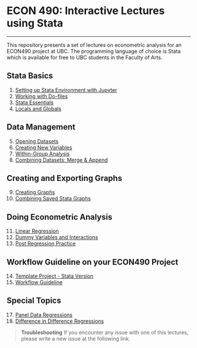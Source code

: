 # ECON 490: Interactive Lectures using Stata 

---

This repository presents a set of lectures on econometric analysis for an ECON490 project at UBC. The programming language of choice is Stata which is available for free to UBC students in the Faculty of Arts.

## Stata Basics

1. [Setting up Stata Environment with Jupyter](1_Setting_Up.ipynb)
2. [Working with Do-files](2_Working_Dofiles.ipynb)
3. [Stata Essentials](3_Stata_Essentials.ipynb)
4. [Locals and Globals](4_Locals_and_Globals.ipynb)

 ## Data Management

5. [Opening Datasets](5_Opening_Datasets.ipynb)
6. [Creating New Variables](6_Creating_Variables.ipynb)
7. [Within-Group Analysis](7_Within_Group.ipynb)
8. [Combining Datasets: Merge & Append](8_Merge_Append.ipynb)

 ## Creating and Exporting Graphs

9. [Creating Graphs](9_Stata_Graphs.ipynb)
10. [Combining Saved Stata Graphs](11_Combining_Graphs.ipyn)

 ## Doing Econometric Analysis

11. [Linear Regression](12_Linear_Reg.ipynb)
12. [Dummy Variables and Interactions](13_Dummy.ipynb)
13. [Post Regression Practice](14_PostReg.ipynb)

## Workflow Guideline on your ECON490 Project

14. [Template Project - Stata Version](15_Wf_Guide.ipynb)
15. [Workflow Guideline](15_Wf_Guide.ipynb)

## Special Topics
17. [Panel Data Regressions](17_Panel_Data.ipynb)
18. [Difference in Difference Regressions](18_Diff_in_Diff.ipynb)


> **Troubleshooting**
> If you encounter any issue with one of this lectures, please write a new issue at the following link.
